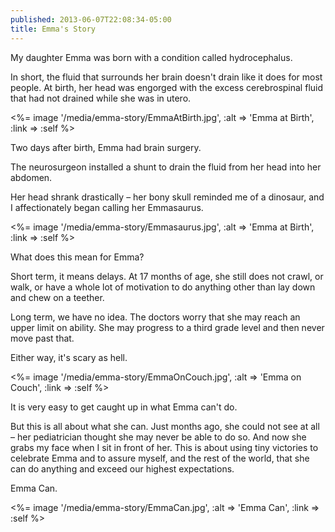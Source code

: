 ```yaml
---
published: 2013-06-07T22:08:34-05:00
title: Emma's Story
---
```

My daughter Emma was born with a condition called hydrocephalus. 

In short, the fluid that surrounds her brain doesn't drain like it does for most people. At birth, her head was engorged with the excess cerebrospinal fluid that had not drained while she was in utero.

<%= image '/media/emma-story/EmmaAtBirth.jpg', :alt => 'Emma at Birth', :link => :self %>

Two days after birth, Emma had brain surgery.

The neurosurgeon installed a shunt to drain the fluid from her head into her abdomen.

Her head shrank drastically – her bony skull reminded me of a dinosaur, and I affectionately began calling her Emmasaurus.

<%= image '/media/emma-story/Emmasaurus.jpg', :alt => 'Emma at Birth', :link => :self %>

What does this mean for Emma?

Short term, it means delays. At 17 months of age, she still does not crawl, or walk, or have a whole lot of motivation to do anything other than lay down and chew on a teether.

Long term, we have no idea. The doctors worry that she may reach an upper limit on ability. She may progress to a third grade level and then never move past that.

Either way, it's scary as hell.

<%= image '/media/emma-story/EmmaOnCouch.jpg', :alt => 'Emma on Couch', :link => :self %>

It is very easy to get caught up in what Emma can't do.

But this is all about what she can. Just months ago, she could not see at all – her pediatrician thought she may never be able to do so. And now she grabs my face when I sit in front of her. This is about using tiny victories to celebrate Emma and to assure myself, and the rest of the world, that she can do anything and exceed our highest expectations.

Emma Can.

<%= image '/media/emma-story/EmmaCan.jpg', :alt => 'Emma Can', :link => :self %>
